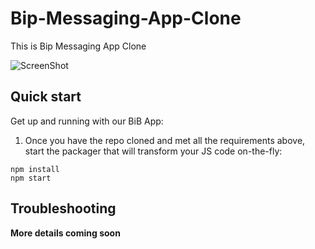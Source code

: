 # Bip-Messaging-App-Clone

This is Bip Messaging App Clone

![ScreenShot](https://i.ibb.co/gJ5HmWH/splash.png) <!-- .element height="30%" width="auto" -->

## Quick start

Get up and running with our BiB App:

1. Once you have the repo cloned and met all the requirements above, start the packager that will transform your JS code on-the-fly:

```
npm install
npm start
```

## Troubleshooting

**More details coming soon**

